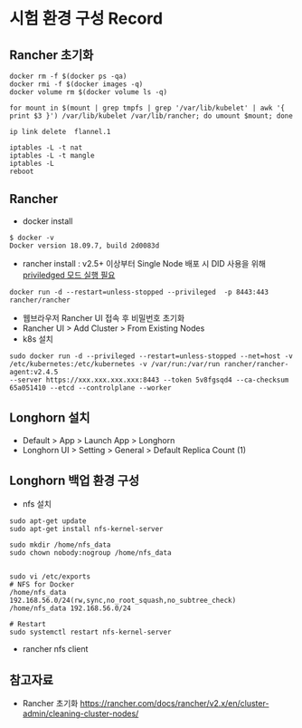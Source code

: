 # 시험 환경 구성 Record

## Rancher 초기화
```
docker rm -f $(docker ps -qa)
docker rmi -f $(docker images -q)
docker volume rm $(docker volume ls -q)
```
```
for mount in $(mount | grep tmpfs | grep '/var/lib/kubelet' | awk '{ print $3 }') /var/lib/kubelet /var/lib/rancher; do umount $mount; done
```
```
ip link delete  flannel.1
```
```
iptables -L -t nat
iptables -L -t mangle
iptables -L
reboot
```
## Rancher
- docker install
```
$ docker -v
Docker version 18.09.7, build 2d0083d
```
- rancher install : v2.5+ 이상부터 Single Node 배포 시 DID 사용을 위해 [priviledged 모드 실행 필요](https://rancher.com/docs/rancher/v2.x/en/installation/other-installation-methods/single-node-docker/#privileged-access-for-rancher-v2-5)
```
docker run -d --restart=unless-stopped --privileged  -p 8443:443 rancher/rancher
```
- 웹브라우저 Rancher UI 접속 후 비밀번호 초기화
- Rancher UI > Add Cluster > From Existing Nodes
- k8s 설치
```
sudo docker run -d --privileged --restart=unless-stopped --net=host -v /etc/kubernetes:/etc/kubernetes -v /var/run:/var/run rancher/rancher-agent:v2.4.5
--server https://xxx.xxx.xxx.xxx:8443 --token 5v8fgsqd4 --ca-checksum 65a051410 --etcd --controlplane --worker
```

## Longhorn 설치
- Default > App > Launch App > Longhorn
- Longhorn UI >  Setting > General > Default Replica Count (1)

## Longhorn 백업 환경 구성 
- nfs 설치
```
sudo apt-get update
sudo apt-get install nfs-kernel-server
 
sudo mkdir /home/nfs_data
sudo chown nobody:nogroup /home/nfs_data
 
 
sudo vi /etc/exports 
# NFS for Docker
/home/nfs_data 192.168.56.0/24(rw,sync,no_root_squash,no_subtree_check)
/home/nfs_data 192.168.56.0/24
         
# Restart       
sudo systemctl restart nfs-kernel-server
```

- rancher nfs client


## 참고자료
- Rancher 초기화 https://rancher.com/docs/rancher/v2.x/en/cluster-admin/cleaning-cluster-nodes/
